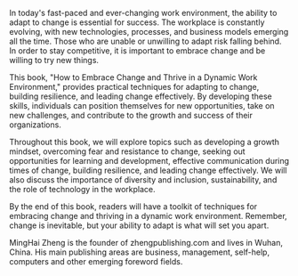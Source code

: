
In today's fast-paced and ever-changing work environment, the ability to adapt to change is essential for success. The workplace is constantly evolving, with new technologies, processes, and business models emerging all the time. Those who are unable or unwilling to adapt risk falling behind. In order to stay competitive, it is important to embrace change and be willing to try new things.

This book, "How to Embrace Change and Thrive in a Dynamic Work Environment," provides practical techniques for adapting to change, building resilience, and leading change effectively. By developing these skills, individuals can position themselves for new opportunities, take on new challenges, and contribute to the growth and success of their organizations.

Throughout this book, we will explore topics such as developing a growth mindset, overcoming fear and resistance to change, seeking out opportunities for learning and development, effective communication during times of change, building resilience, and leading change effectively. We will also discuss the importance of diversity and inclusion, sustainability, and the role of technology in the workplace.

By the end of this book, readers will have a toolkit of techniques for embracing change and thriving in a dynamic work environment. Remember, change is inevitable, but your ability to adapt is what will set you apart.

MingHai Zheng is the founder of zhengpublishing.com and lives in Wuhan, China. His main publishing areas are business, management, self-help, computers and other emerging foreword fields.
